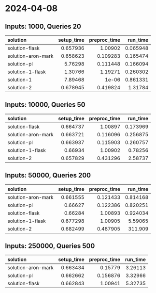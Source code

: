 # 2024-04-08

## Inputs: 1000, Queries 20

| solution           |   setup_time |   preproc_time |   run_time |
|:-------------------|-------------:|---------------:|-----------:|
| solution-flask     |     0.657936 |       1.00902  |   0.065948 |
| solution-aron-mark |     0.658623 |       0.109283 |   0.165474 |
| solution-pl        |     5.76298  |       0.111448 |   0.166094 |
| solution-1-flask   |     1.30766  |       1.19271  |   0.260302 |
| solution-1         |     7.89468  |       1e-06    |   0.861331 |
| solution-2         |     0.678945 |       0.419824 |   1.31784  |

## Inputs: 10000, Queries 50

| solution           |   setup_time |   preproc_time |   run_time |
|:-------------------|-------------:|---------------:|-----------:|
| solution-flask     |     0.664737 |       1.00897  |   0.173969 |
| solution-aron-mark |     0.663721 |       0.116096 |   0.256875 |
| solution-pl        |     0.663937 |       0.115903 |   0.260757 |
| solution-1-flask   |     0.66934  |       1.00902  |   0.78256  |
| solution-2         |     0.657829 |       0.431296 |   2.58737  |

## Inputs: 50000, Queries 200

| solution           |   setup_time |   preproc_time |   run_time |
|:-------------------|-------------:|---------------:|-----------:|
| solution-aron-mark |     0.661555 |       0.121433 |   0.814168 |
| solution-pl        |     0.66627  |       0.122386 |   0.820251 |
| solution-flask     |     0.66284  |       1.00893  |   0.924034 |
| solution-1-flask   |     0.677298 |       1.00905  |   5.59065  |
| solution-2         |     0.682499 |       0.487905 | 311.909    |

## Inputs: 250000, Queries 500

| solution           |   setup_time |   preproc_time |   run_time |
|:-------------------|-------------:|---------------:|-----------:|
| solution-aron-mark |     0.663434 |       0.15779  |    3.26113 |
| solution-pl        |     0.662662 |       0.156876 |    3.32966 |
| solution-flask     |     0.662843 |       1.00941  |    5.32735 |